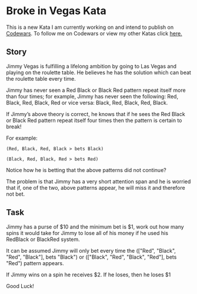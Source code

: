 <h1>Broke in Vegas Kata</h1>

<p>
This is a new Kata I am currently working on and intend to publish on <a href="https://www.codewars.com/">Codewars</a>. To follow me on Codewars or view my other Katas click <a href="https://www.codewars.com/users/RymaTech/authored">here.</a>
</p>

<h2>Story</h2>

<p>Jimmy Vegas is fulfilling a lifelong ambition by going to Las Vegas and playing on the roulette table. He believes he has the solution which can beat the roulette table every time.</p>

<p>Jimmy has never seen a Red Black or Black Red pattern repeat itself more than four times; for example, Jimmy has never seen the following: Red, Black, Red, Black, Red or vice versa: Black, Red, Black, Red, Black.</p>

If Jimmy’s above theory is correct, he knows that if he sees the Red Black or Black Red pattern repeat itself four times then the pattern is certain to break!

For example:
```
(Red, Black, Red, Black > bets Black)

(Black, Red, Black, Red > bets Red)
```

Notice how he is betting that the above patterns did not continue?

The problem is that Jimmy has a very short attention span and he is worried that if, one of the two, above patterns appear, he will miss it and therefore not bet.

<h2>Task</h2>

<p>Jimmy has a purse of $10 and the minimum bet is $1, work out how many spins it would take for Jimmy to lose all of his money if he used his RedBlack or BlackRed system.</p>

<p>It can be assumed Jimmy will only bet every time the (["Red", "Black", "Red", "Black"], bets "Black") or (["Black", "Red", "Black", "Red"], bets "Red") pattern appears.</p>

<p>If Jimmy wins on a spin he receives $2. If he loses, then he loses $1</p>

<p>Good Luck!</p>
